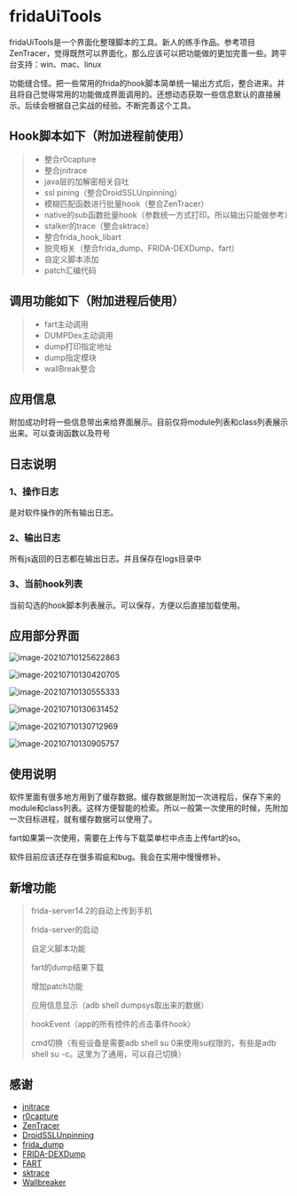 # fridaUiTools

fridaUiTools是一个界面化整理脚本的工具。新人的练手作品。参考项目ZenTracer，觉得既然可以界面化，那么应该可以把功能做的更加完善一些。跨平台支持：win、mac、linux

功能缝合怪。把一些常用的frida的hook脚本简单统一输出方式后，整合进来。并且将自己觉得常用的功能做成界面调用的。还想动态获取一些信息默认的直接展示。后续会根据自己实战的经验。不断完善这个工具。

##  Hook脚本如下（附加进程前使用）

> * 整合r0capture
> * 整合jnitrace
> * java层的加解密相关自吐
> * ssl pining（整合DroidSSLUnpinning）
> * 模糊匹配函数进行批量hook（整合ZenTracer）
> * native的sub函数批量hook（参数统一方式打印。所以输出只能做参考）
> * stalker的trace（整合sktrace）
> * 整合frida_hook_libart
> * 脱壳相关（整合frida_dump、FRIDA-DEXDump、fart）
> * 自定义脚本添加
> * patch汇编代码 


## 调用功能如下（附加进程后使用）

> * fart主动调用
> * DUMPDex主动调用
> * dump打印指定地址
> * dump指定模块
> * wallBreak整合

## 应用信息

附加成功时将一些信息带出来给界面展示。目前仅将module列表和class列表展示出来。可以查询函数以及符号

## 日志说明

### 1、操作日志

是对软件操作的所有输出日志。

### 2、输出日志

所有js返回的日志都在输出日志。并且保存在logs目录中

### 3、当前hook列表

当前勾选的hook脚本列表展示。可以保存，方便以后直接加载使用。



## 应用部分界面

![image-20210710125622863](./img/image-20210624204848522.png)

![image-20210710130420705](./img/image-20210710130116100.png)

![image-20210710130555333](./img/image-20210710130509193.png)

![image-20210710130631452](./img/image-20210710130631452.png)

![image-20210710130712969](./img/image-20210710130712969.png)

![image-20210710130905757](./img/image-20210710130905757.png)



## 使用说明

软件里面有很多地方用到了缓存数据。缓存数据是附加一次进程后，保存下来的module和class列表。这样方便智能的检索。所以一般第一次使用的时候，先附加一次目标进程，就有缓存数据可以使用了。

fart如果第一次使用，需要在上传与下载菜单栏中点击上传fart的so。

软件目前应该还存在很多瑕疵和bug。我会在实用中慢慢修补。

## 新增功能

> frida-server14.2的自动上传到手机
>
> frida-server的启动
>
> 自定义脚本功能
>
> fart的dump结果下载
>
> 增加patch功能
>
> 应用信息显示（adb shell dumpsys取出来的数据）
>
> hookEvent（app的所有控件的点击事件hook）
>
> cmd切换（有些设备是需要adb shell su 0来使用su权限的，有些是adb shell su -c。这里为了通用，可以自己切换）

## 感谢

* [jnitrace](https://github.com/chame1eon/jnitrace)
* [r0capture](https://github.com/r0ysue/r0capture)
* [ZenTracer](https://github.com/hluwa/ZenTracer)
* [DroidSSLUnpinning](https://github.com/WooyunDota/DroidSSLUnpinning)
* [frida_dump](https://github.com/lasting-yang/frida_dump)
* [FRIDA-DEXDump](https://github.com/hluwa/FRIDA-DEXDump)
* [FART](https://github.com/hanbinglengyue/FART)
* [sktrace](https://github.com/bmax121/sktrace)
* [Wallbreaker](https://github.com/hluwa/Wallbreaker)

